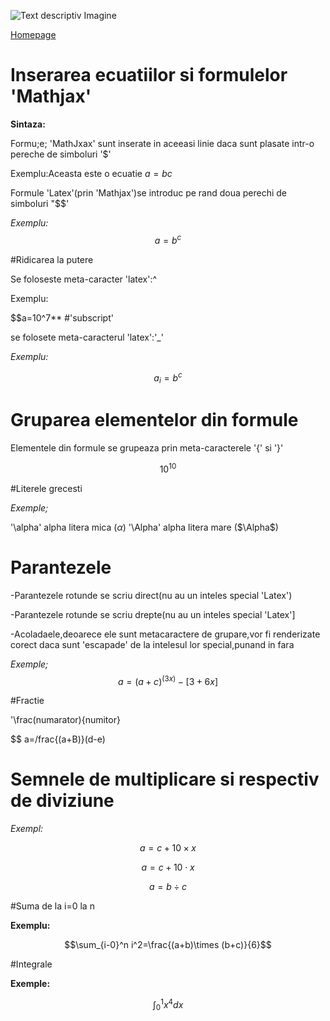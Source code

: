 ![Text descriptiv Imagine](https://metricop.com/cdn/shop/articles/trimble-total-station.jpg?v=1677673954)



[Homepage](index.md)

# Inserarea ecuatiilor si formulelor 'Mathjax'

**Sintaza:**

Formu;e; 'MathJxax' sunt inserate in aceeasi linie daca sunt plasate intr-o pereche de simboluri '$'

Exemplu:Aceasta este o ecuatie $a=bc$

Formule 'Latex'(prin 'Mathjax')se introduc pe rand doua perechi de simboluri "$$'

*Exemplu:*
$$a=b^c$$

#Ridicarea la putere

Se foloseste meta-caracter 'latex':^

Exemplu:

$$a=10^7**
#'subscript'

se folosete meta-caracterul 'latex':'_'

*Exemplu:*

$$a_i=b^c$$


# Gruparea elementelor din formule 

Elementele din formule se grupeaza prin meta-caracterele '{' si '}'

$$10^{10}$$

#Literele grecesti

*Exemple;*

'\alpha' alpha litera mica ($\alpha$)
'\Alpha' alpha litera mare ($\Alpha$)


# Parantezele


-Parantezele rotunde se scriu direct(nu au un inteles special 'Latex')

-Parantezele rotunde se scriu drepte(nu au un inteles special 'Latex']

-Acoladaele,deoarece ele sunt metacaractere de grupare,vor fi renderizate corect daca sunt 'escapade' de la intelesul lor special,punand in fara


*Exemple;*
$$a=(a+c)^(3x)-[3+6x]$$


#Fractie

'\frac(numarator){numitor}


$$ a=/frac{(a+B)}(d-e)


# Semnele de multiplicare si respectiv de diviziune 

*Exempl:*

$$ a=c + 10\times x $$

$$a=c + 10\cdot x $$

$$a= b\div c $$

#Suma de la i=0 la n

**Exemplu:**

$$\sum_{i-0}^n i^2=\frac{(a+b)\times (b+c)}{6}$$

#Integrale

**Exemple:**

$$ \int_0^1 x^4 dx $$

